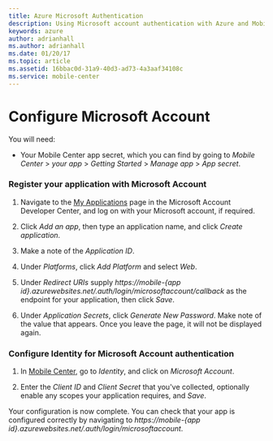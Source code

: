 ```yaml
---
title: Azure Microsoft Authentication
description: Using Microsoft account authentication with Azure and Mobile Center
keywords: azure
author: adrianhall
ms.author: adrianhall
ms.date: 01/20/17
ms.topic: article
ms.assetid: 16bbac0d-31a9-40d3-ad73-4a3aaf34108c
ms.service: mobile-center
---
```


# Configure Microsoft Account

You will need:
* Your Mobile Center app secret, which you can find by going to _Mobile Center_ > _your app_ > _Getting Started_ > _Manage app_ > _App secret_.

### **Register your application with Microsoft Account**

1. Navigate to the [My Applications] page in the Microsoft Account Developer Center, and log on with your Microsoft account, if required.

2. Click _Add an app_, then type an application name, and click _Create application_.

3. Make a note of the _Application ID_.

4. Under _Platforms_, click _Add Platform_ and select _Web_.

5. Under _Redirect URIs_ supply _https://mobile-{app id}.azurewebsites.net/.auth/login/microsoftaccount/callback_ as the endpoint for your application, then click _Save_.

6. Under _Application Secrets_, click _Generate New Password_. Make note of the value that appears. Once you leave the page, it will not be displayed again.

### **Configure Identity for Microsoft Account authentication**

1. In [Mobile Center], go to _Identity_, and click on _Microsoft Account_.

2. Enter the _Client ID_ and _Client Secret_ that you've collected, optionally enable any scopes your application requires, and _Save_.

Your configuration is now complete. You can check that your app is configured correctly by navigating to _https://mobile-{app id}.azurewebsites.net/.auth/login/microsoftaccount_.

[Azure classic portal]: https://portal.azure.com
[My Applications]: http://go.microsoft.com/fwlink/p/?LinkId=262039
[Mobile Center]: https://mobile.azure.com/
